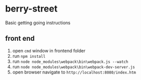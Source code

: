 # berry-street

Basic getting going instructions

## front end
 
1. open `cmd` window in frontend folder
2. run `npm install`
3. run `node node_modules\webpack\bin\webpack.js --watch`
4. run `node node_modules\webpack\bin\webpack-dev-server.js`
5. open browser navigate to `http://localhost:8080/index.htm`



